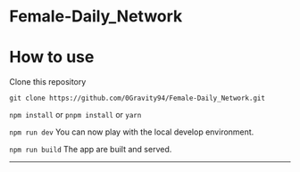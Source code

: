# Female-Daily_Network


# How to use

Clone this repository

```
git clone https://github.com/0Gravity94/Female-Daily_Network.git
```

`npm install` or `pnpm install` or `yarn`

`npm run dev` You can now play with the local develop environment.

`npm run build` The app are built and served.

---

